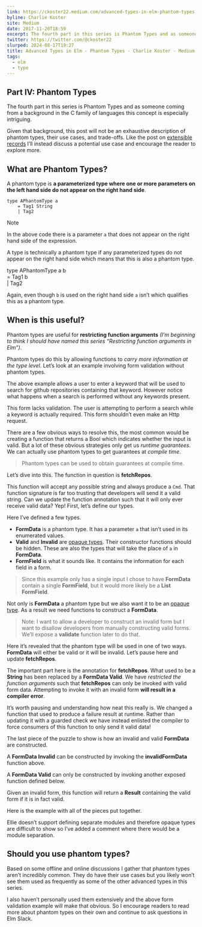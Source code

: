 ```yaml
---
link: https://ckoster22.medium.com/advanced-types-in-elm-phantom-types-808044c5946d
byline: Charlie Koster
site: Medium
date: 2017-11-20T18:59
excerpt: The fourth part in this series is Phantom Types and as someone coming from a background in the C family of languages this concept is especially intriguing. Given that background, this post will not…
twitter: https://twitter.com/@ckoster22
slurped: 2024-08-17T19:27
title: Advanced Types in Elm - Phantom Types - Charlie Koster - Medium
tags:
  - elm
  - type
---
```


## Part IV: Phantom Types

The fourth part in this series is Phantom Types and as someone coming from a background in the C family of languages this concept is especially intriguing.

Given that background, this post will not be an exhaustive description of phantom types, their use cases, and trade-offs. Like the post on [extensible records](https://medium.com/@ckoster22/advanced-types-in-elm-extensible-records-67e9d804030d) I’ll instead discuss a potential use case and encourage the reader to explore more.

## What are Phantom Types?

A phantom type is **a parameterized type where one or more parameters on the left hand side do not appear on the right hand side**.

```
type APhantomType a  
    = Tag1 String  
    | Tag2
```

> [!NOTE]
> In the above code there is a parameter `a` that does not appear on the right hand side of the expression.

A type is technically a phantom type if any parameterized types do not appear on the right hand side which means that this is also a phantom type.

type APhantomType a b  
    = Tag1 b  
    | Tag2

Again, even though `b` is used on the right hand side `a` isn’t which qualifies this as a phantom type.

## When is this useful?

Phantom types are useful for **restricting function arguments** _(I’m beginning to think I should have named this series “Restricting function arguments in Elm”)_.

Phantom types do this by allowing functions to _carry more information at the type level_. Let’s look at an example involving form validation without phantom types.

The above example allows a user to enter a keyword that will be used to search for github repositories containing that keyword. However notice what happens when a search is performed without any keywords present.

This form lacks validation. The user is attempting to perform a search while a keyword is actually required. This form shouldn’t even make an Http request.

There are a few obvious ways to resolve this, the most common would be creating a function that returns a Bool which indicates whether the input is valid. But a lot of these obvious strategies only get us _runtime guarantees_. We can actually use phantom types to get guarantees at _compile time_.

> Phantom types can be used to obtain guarantees at compile time.

Let’s dive into this. The function in question is **fetchRepos**.

This function will accept any possible string and always produce a `Cmd`. That function signature is far too trusting that developers will send it a valid string. Can we update the function annotation such that it will only ever receive valid data? Yep! First, let’s define our types.

Here I’ve defined a few types.

- **FormData** is a phantom type. It has a parameter `a` that isn’t used in its enumerated values.
- **Valid** and **Invalid** are [opaque types](https://medium.com/@ckoster22/advanced-types-in-elm-opaque-types-ec5ec3b84ed2). Their constructor functions should be hidden. These are also the types that will take the place of `a` in **FormData**.
- **FormField** is what it sounds like. It contains the information for each field in a form.

> Since this example only has a single input I chose to have **FormData** contain a single **FormField**, but it would more likely be a **List FormField**.

Not only is **FormData** a phantom type but we also want it to be an [opaque type](https://medium.com/@ckoster22/advanced-types-in-elm-opaque-types-ec5ec3b84ed2). As a result we need functions to construct a **FormData**.

> Note: I want to allow a developer to construct an invalid form but I want to disallow developers from manually constructing valid forms. We’ll expose a **validate** function later to do that.

Here it’s revealed that the phantom type will be used in one of two ways. **FormData** will either be valid or it will be invalid. Let’s pause here and update **fetchRepos**.

The important part here is the annotation for **fetchRepos**. What used to be a **String** has been replaced by a **FormData Valid**. We have _restricted the function arguments_ such that **fetchRepos** can only be invoked with valid form data. Attempting to invoke it with an invalid form **will result in a compiler error**.

It’s worth pausing and understanding how neat this really is. We changed a function that used to produce a failure result at runtime. Rather than updating it with a guarded check we have instead enlisted the compiler to force consumers of this function to only send it valid data!

The last piece of the puzzle to show is how an invalid and valid **FormData** are constructed.

A **FormData Invalid** can be constructed by invoking the **invalidFormData** function above.

A **FormData Valid** can only be constructed by invoking another exposed function defined below.

Given an invalid form, this function will return a **Result** containing the valid form if it is in fact valid.

Here is the example with all of the pieces put together.

Ellie doesn’t support defining separate modules and therefore opaque types are difficult to show so I’ve added a comment where there would be a module separation.

## Should you use phantom types?

Based on some offline and online discussions I gather that phantom types aren’t incredibly common. They do have their use cases but you likely won’t see them used as frequently as some of the other advanced types in this series.

I also haven’t personally used them extensively and the above form validation example will make that obvious. So I encourage readers to read more about phantom types on their own and continue to ask questions in Elm Slack.

